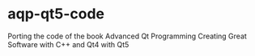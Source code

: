 aqp-qt5-code
============

Porting the code of the book Advanced Qt Programming Creating Great Software with C++ and Qt4 with Qt5
